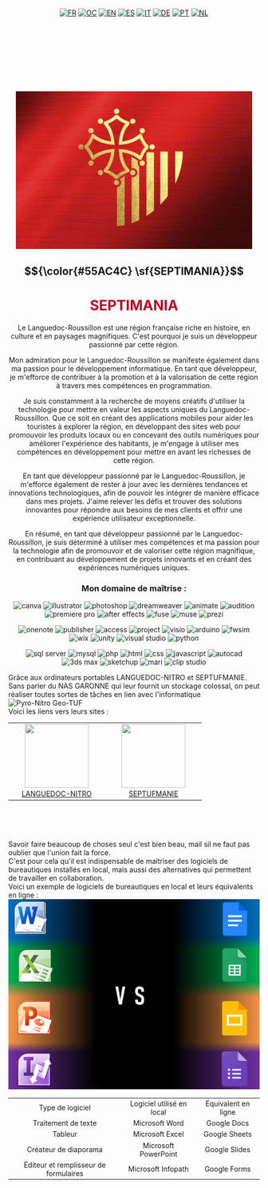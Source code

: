 <p style="margin: 15px;" align="center">
  <a href="https://github.com/Septimania/septimania/blob/main/README_FR.md"><img src="https://upload.wikimedia.org/wikipedia/commons/thumb/c/c3/Flag_of_France.svg/800px-Flag_of_France.svg.png" alt="FR" height="32px"></a>
  <a href="https://github.com/Septimania/septimania/blob/main/README_OC.md"><img src="https://upload.wikimedia.org/wikipedia/commons/thumb/4/45/Flag_of_Occitania.svg/320px-Flag_of_Occitania.svg.png" alt="OC" height="32px"></a>
  <a href="https://github.com/Septimania/septimania/blob/main/README_EN.md"><img src="https://upload.wikimedia.org/wikipedia/commons/thumb/8/83/Flag_of_the_United_Kingdom_%283-5%29.svg/320px-Flag_of_the_United_Kingdom_%283-5%29.svg.png" alt="EN" height="32px"></a>
  <a href="https://github.com/Septimania/septimania/blob/main/README_ES.md"><img src="https://upload.wikimedia.org/wikipedia/commons/thumb/9/9a/Flag_of_Spain.svg/320px-Flag_of_Spain.svg.png?uselang=fr" alt="ES" height="32px"></a>
  <a href="https://github.com/Septimania/septimania/blob/main/README_IT.md"><img src="https://upload.wikimedia.org/wikipedia/commons/thumb/0/03/Flag_of_Italy.svg/320px-Flag_of_Italy.svg.png" alt="IT" height="32px"></a>
  <a href="https://github.com/Septimania/septimania/blob/main/README_DE.md"><img src="https://upload.wikimedia.org/wikipedia/commons/thumb/b/ba/Flag_of_Germany.svg/320px-Flag_of_Germany.svg.png" alt="DE" height="32px"></a>
  <a href="https://github.com/Septimania/septimania/blob/main/README_PT.md"><img src="https://upload.wikimedia.org/wikipedia/commons/thumb/5/5c/Flag_of_Portugal.svg/320px-Flag_of_Portugal.svg.png?uselang=fr" alt="PT" height="32px"></a>
  <a href="https://github.com/Septimania/septimania/blob/main/README_NL.md"><img src="https://upload.wikimedia.org/wikipedia/commons/thumb/2/20/Flag_of_the_Netherlands.svg/320px-Flag_of_the_Netherlands.svg.png" alt="NL" height="32px"></a>
</p>

<br />
<br />
<br />
<br />
<br />
<br />
<br />
<p style="margin: 15px;" align="center">
  <img src="https://github.com/Septimania/septimania/blob/main/Drapeau.png">
</p>

## $${\color{#55AC4C} \sf{SEPTIMANIA}}$$ 

<h1 align="center" style="font-weight: black; color: #C40026;">SEPTIMANIA</h1>

<p style="margin: 15px;" align="center">
<div align="center">Le Languedoc-Roussillon est une région française riche en histoire, en culture et en paysages magnifiques. C'est pourquoi je suis un développeur passionné par cette région.<br />

Mon admiration pour le Languedoc-Roussillon se manifeste également dans ma passion pour le développement informatique. En tant que développeur, je m'efforce de contribuer à la promotion et à la valorisation de cette région à travers mes compétences en programmation.<br />

Je suis constamment à la recherche de moyens créatifs d'utiliser la technologie pour mettre en valeur les aspects uniques du Languedoc-Roussillon. Que ce soit en créant des applications mobiles pour aider les touristes à explorer la région, en développant des sites web pour promouvoir les produits locaux ou en concevant des outils numériques pour améliorer l'expérience des habitants, je m'engage à utiliser mes compétences en développement pour mettre en avant les richesses de cette région.<br />

En tant que développeur passionné par le Languedoc-Roussillon, je m'efforce également de rester à jour avec les dernières tendances et innovations technologiques, afin de pouvoir les intégrer de manière efficace dans mes projets. J'aime relever les défis et trouver des solutions innovantes pour répondre aux besoins de mes clients et offrir une expérience utilisateur exceptionnelle.<br />

En résumé, en tant que développeur passionné par le Languedoc-Roussillon, je suis déterminé à utiliser mes compétences et ma passion pour la technologie afin de promouvoir et de valoriser cette région magnifique, en contribuant au développement de projets innovants et en créant des expériences numériques uniques.</div>
</p>

<h3 align="center">Mon domaine de maîtrise :</h3>

<p align="center"> 
<img src="https://upload.wikimedia.org/wikipedia/commons/0/08/Canva_icon_2021.svg" alt="canva" width="40" height="40"/>
<img src="https://www.vectorlogo.zone/logos/adobe_illustrator/adobe_illustrator-icon.svg" alt="illustrator" width="40" height="40"/>
<img src="https://scontent-mrs2-1.xx.fbcdn.net/v/t1.6435-9/74604707_10156960033772632_2987680273023369216_n.png?_nc_cat=100&ccb=1-7&_nc_sid=7f8c78&_nc_ohc=E4g6_MXIcdEAX-xf6DW&_nc_ht=scontent-mrs2-1.xx&oh=00_AfCvbD7U1CO0XR5D98_qW_MkdUJoqb-_f328yrQLWQLh3Q&oe=65B59A5F" alt="photoshop" width="40" height="40"/>
<img src="https://seeklogo.com/images/A/adobe-dreamweaver-cc-logo-715C7C7988-seeklogo.com.png" alt="dreamweaver" width="40" height="40"/>
<img src="https://upload.wikimedia.org/wikipedia/commons/thumb/e/e3/Adobe_Animate_CC_icon.svg/788px-Adobe_Animate_CC_icon.svg.png" alt="animate" width="40" height="40"/>
<img src="https://upload.wikimedia.org/wikipedia/commons/thumb/1/19/Adobe_Audition_CC_icon.svg/2101px-Adobe_Audition_CC_icon.svg.png" alt="audition" width="40" height="40"/>
<img src="https://encrypted-tbn0.gstatic.com/images?q=tbn:ANd9GcQ1Ztq4WCf8G42MvCnJpdFKRk__uLdm3m9U11TfFRlfWbBqTqVEHIb8jhmiOwbDQG_DSuM&usqp=CAU" alt="premiere pro" width="40" height="40"/>
<img src="https://upload.wikimedia.org/wikipedia/commons/thumb/2/29/Adobe_After_Effects_CC_icon.png/492px-Adobe_After_Effects_CC_icon.png" alt="after effects" width="40" height="40"/>
<img src="https://cdn4.iconfinder.com/data/icons/logos-and-brands/512/13_Fuse_Adobe_logo_logos-512.png" alt="fuse" width="40" height="40"/>
<img src="https://upload.wikimedia.org/wikipedia/commons/thumb/f/f5/Adobe_Muse_CC_icon.svg/1050px-Adobe_Muse_CC_icon.svg.png" alt="muse" width="40" height="40"/>
<img src="https://cdn.icon-icons.com/icons2/313/PNG/512/Prezi_34270.png" alt="prezi" width="40" height="40"/> 
</p>

<p align="center"> 
<img src="https://files.softicons.com/download/application-icons/office-2010-icons-by-deleket/png/512x512/Microsoft-Office-One-Note.png" alt="onenote" width="40" height="40"/>
<img src="https://e7.pngegg.com/pngimages/132/456/png-clipart-microsoft-publisher-publisher-2010-microsoft-office-2010-microsoft-excel-microsoft-blue-text-thumbnail.png" alt="publisher" width="40" height="40"/>
<img src="https://www.gezginler.net/indir/resim-grafik/microsoft-access-2010-runtime-1341560091.png" alt="access" width="40" height="40"/>
<img src="https://files.softicons.com/download/application-icons/office-2010-icons-by-deleket/png/512x512/Microsoft-Office-Project.png" alt="project" width="40" height="40"/>
<img src="https://files.softicons.com/download/application-icons/office-2010-icons-by-deleket/png/512x512/Microsoft-Office-Visio.png" alt="visio" width="40" height="40"/>
<img src="https://cdn.icon-icons.com/icons2/159/PNG/256/arduino_22429.png" alt="arduino" width="40" height="40"/>
<img src="https://yt3.googleusercontent.com/ytc/AIf8zZSBIHjj646mGBCfoxCZd7VcBCbx1zD3DEBy71qI=s900-c-k-c0x00ffffff-no-rj" alt="fwsim" width="40" height="40"/>
<img src="https://cdn4.iconfinder.com/data/icons/logos-and-brands/512/380_Wix_logo-512.png" alt="wix" width="40" height="40"/>
<img src="https://cdn-icons-png.flaticon.com/512/5969/5969346.png" alt="unity" width="40" height="40"/>
<img src="https://upload.wikimedia.org/wikipedia/commons/thumb/5/59/Visual_Studio_Icon_2019.svg/2060px-Visual_Studio_Icon_2019.svg.png" alt="visual studio" width="40" height="40"/>
<img src="https://upload.wikimedia.org/wikipedia/commons/thumb/c/c3/Python-logo-notext.svg/1869px-Python-logo-notext.svg.png" alt="python" width="40" height="40"/>
</p>

<p align="center"> 
<img src="https://cyclr.com/wp-content/uploads/2022/03/ext-550.png" alt="sql server" width="40" height="40"/>
<img src="https://cdn4.iconfinder.com/data/icons/logos-3/181/MySQL-512.png" alt="mysql" width="40" height="40"/>
<img src="https://cdn-icons-png.flaticon.com/512/5968/5968332.png" alt="php" width="40" height="40"/>
<img src="https://cdn-icons-png.flaticon.com/512/732/732212.png" alt="html" width="40" height="40"/>
<img src="https://www.seekpng.com/png/full/141-1415372_css3-icon-png.png" alt="css" width="40" height="40"/>
<img src="https://iconape.com/wp-content/png_logo_vector/javascript-logo.png" alt="javascript" width="40" height="40"/>
<img src="https://play-lh.googleusercontent.com/y92LD5c5rdlNfquCy-YPNIvdnS4ISEL05wickp28OLya8WlmWQwXfAP0Yys9iTssny3K=w240-h480-rw" alt="autocad" width="40" height="40"/>
<img src="https://www.altam.fr/wp-content/uploads/2021/10/autodesk-3ds-max-small-social-400.png" alt="3ds max" width="40" height="40"/>
<img src="https://cdn.icon-icons.com/icons2/195/PNG/256/Google_Sketchup_23504.png" alt="sketchup" width="40" height="40"/>
<img src="https://toppng.com/uploads/preview/mari-logo-rgb-foundry-mari-logo-1156286701534oyfve948.png" alt="mari" width="40" height="40"/>
<img src="https://www.versluis.com/wp-content/uploads/2021/02/CSP-Clip-Studio-Icon.png" alt="clip studio" width="40" height="40"/>
</p>
<p>
  Grâce aux ordinateurs portables LANGUEDOC-NITRO et SEPTUFMANIE. Sans parler du NAS GARONNE qui leur fournit un stockage colossal, on peut réaliser toutes sortes de tâches en lien avec l'informatique
  <br>
  <img src="https://github.com/Septimania/septimania/blob/main/Composition-2.gif" alt="Pyro-Nitro Geo-TUF">
  <br>
  Voici les liens vers leurs sites :
  <br>
  <div align="center">
    <table>
      <tbody>
        <tr>
          <td width="180px" align="center" style="text-align:center;">
            <a href="https://languedocnitro.wixsite.com/languedoc-nitro">
              <img src="https://static.wixstatic.com/media/8e943e_ffda711e2f67497db875ad20d70c81cd~mv2.png/v1/fill/w_161,h_161,al_c,q_85,usm_0.66_1.00_0.01,enc_auto/unnamed.png" width="128" height="128"/>
              <br>
              LANGUEDOC-NITRO
            </a>
          </td>
           <td width="180px" align="center" style="text-align:center;">
            <a href="https://septufmanie.wixsite.com/septufmanie">
              <img src="https://static.wixstatic.com/media/9f8d77_a45ac70303364243a13a49791b768e98~mv2.png/v1/fill/w_161,h_161,al_c,q_85,usm_0.66_1.00_0.01,enc_auto/unnamed.png" width="128" height="128"/>
              <br>
              SEPTUFMANIE
            </a>
          </td>
        </tr>
      </tbody>
    </table>
  </div>
</p>
<br/>
<br/>
<br/>
<p>
  Savoir faire beaucoup de choses seul c'est bien beau, mail sil ne faut pas oublier que l'union fait la force.<br/>
  C'est pour cela qu'il est indispensable de maitriser des logiciels de bureautiques installés en local, mais aussi des alternatives qui permettent de travailler en collaboration.<br/>
  Voici un exemple de logiciels de bureautiques en local et leurs équivalents en ligne : <br/>
  <img src="https://github.com/Septimania/septimania/blob/main/microsoft vs google.png">
  <br>
  <div align="center">
    <table>
      <tbody>
        <tr>
          <td align="center" style="text-align:center;">
            Type de logiciel
          </td>
          <td align="center" style="text-align:center;">
            Logiciel utilisé en local
          </td>
          <td align="center" style="text-align:center;">
            Équivalent en ligne
          </td>
        </tr>
        <tr>
          <td align="center" style="text-align:center;">
            Traitement de texte
          </td>
          <td align="center" style="text-align:center;">
            Microsoft Word
          </td>
          <td align="center" style="text-align:center;">
            Google Docs
          </td>
        </tr>
        <tr>
          <td align="center" style="text-align:center;">
            Tableur
          </td>
          <td align="center" style="text-align:center;">
            Microsoft Excel
          </td>
          <td align="center" style="text-align:center;">
            Google Sheets
          </td>
        </tr>
        <tr>
          <td align="center" style="text-align:center;">
           Créateur de diaporama
          </td>
          <td align="center" style="text-align:center;">
            Microsoft PowerPoint
          </td>
          <td align="center" style="text-align:center;">
            Google Slides
          </td>
        </tr>
        <tr>
          <td align="center" style="text-align:center;">
            Éditeur et remplisseur de formulaires
          </td>
          <td align="center" style="text-align:center;">
            Microsoft Infopath
          </td>
          <td align="center" style="text-align:center;">
            Google Forms
          </td>
        </tr>
      </tbody>
    </table>
  </div>
</p>
<br/>
<br/>
<br/>
